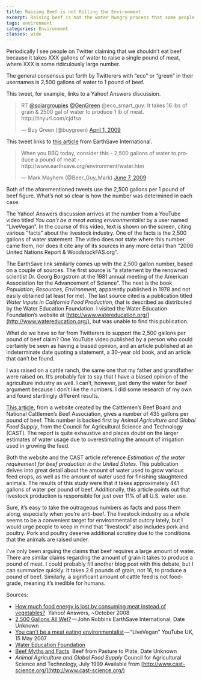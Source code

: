 ```yaml
---
title: Raising Beef is not Killing the Environment
excerpt: Raising beef is not the water hungry process that some people want you to think it is.
tags: environment
categories: Environment
classes: wide
---
```


Periodically I see people on Twitter claiming that we shouldn’t eat beef because it takes XXX gallons of water to raise a single pound of meat, where XXX is some ridiculously large number.

The general consensus put forth by Twitterers with “eco” or “green” in their usernames is 2,500 gallons of water to 1 pound of beef.

This tweet, for example, links to a Yahoo! Answers discussion.

<blockquote class="twitter-tweet" data-lang="en"><p lang="en" dir="ltr">RT <a href="https://twitter.com/Solargroupies?ref_src=twsrc%5Etfw">@solargroupies</a> <a href="https://twitter.com/GenGreen?ref_src=twsrc%5Etfw">@GenGreen</a> @eco_smart_guy: It takes 16 lbs of grain &amp; 2500 gal of water to produce 1 lb of meat. http://tinyurl.com/cjdfsa</p>&mdash; Buy Green (@buygreen) <a href="https://twitter.com/buygreen/status/1433752340?ref_src=twsrc%5Etfw">April 1, 2009</a></blockquote> <script async src="https://platform.twitter.com/widgets.js" charset="utf-8"></script>

This tweet links to [this article](http://www.earthsave.org/environment/water.htm) from EarthSave International.

<blockquote class="twitter-tweet" data-lang="en"><p lang="en" dir="ltr">When you BBQ today, consider this - 2,500 gallons of water to produce a pound of meat - http://www.earthsave.org/environment/water.htm</p>&mdash; Mark Mayhem (@Beer_Guy_Mark) <a href="https://twitter.com/Beer_Guy_Mark/status/2066848871?ref_src=twsrc%5Etfw">June 7, 2009</a></blockquote> <script async src="https://platform.twitter.com/widgets.js" charset="utf-8"></script>

Both of the aforementioned tweets use the 2,500 gallons per 1 pound of beef figure. What’s not so clear is how the number was determined in each case.

The Yahoo! Answers discussion arrives at the number from a YouTube video titled _You can’t be a meat eating environmentalist_ by a user named “LiveVegan”. In the course of this video, text is shown on the screen, citing various “facts” about the livestock industry. One of the facts is the 2,500 gallons of water statement. The video does not state where this number came from, nor does it cite any of its sources in any more detail than “2006 United Nations Report & WoodstockFAS.org”.

The EarthSave link similarly comes up with the 2,500 gallon number, based on a couple of sources. The first source is “a statement by the renowned scientist Dr. Georg Borgstrom at the 1981 annual meeting of the American Association for the Advancement of Science”. The next is the book _Population, Resources, Environment_, apparently published in 1978 and not easily obtained (at least for me). The last source cited is a publication titled _Water Inputs in California Food Production_, that is described as distributed by the Water Education Foundation. I visited the Water Education Foundation’s website at [http://www.watereducation.org/](http://www.watereducation.org/), but was unable to find this publication.

What do we have so far from Twitterers to support the 2,500 gallons per pound of beef claim? One YouTube video published by a person who could certainly be seen as having a biased opinion, and an article published at an indeterminate date quoting a statement, a 30-year old book, and an article that can’t be found.

I was raised on a cattle ranch, the same one that my father and grandfather were raised on. It’s probably fair to say that I have a biased opinion of the agriculture industry as well. I can’t, however, just deny the water for beef argument because I don’t like the numbers. I did some research of my own and found startlingly different results.

[This article](http://www.beeffrompasturetoplate.org/mythmeatproductioniswasteful.aspx), from a website created by the Cattlemen’s Beef Board and National Cattlemen’s Beef Association, gives a number of 435 gallons per pound of beef. This number is backed first by _Animal Agriculture and Global Food Supply_, from the Council for Agricultural Science and Technology (CAST). The report is quite exhaustive and places doubt on the larger estimates of water usage due to overestimating the amount of irrigation used in growing the feed.

Both the website and the CAST article reference _Estimation of the water requirement for beef production in the United States_. This publication delves into great detail about the amount of water used to grow various feed crops, as well as the amount of water used for finishing slaughtered animals. The results of this study were that it takes approximately 441 gallons of water per pound of beef. Additionally, this article points out that livestock production is responsible for just over 11% of all U.S. water use.

Sure, it’s easy to take the outrageous numbers as facts and pass them along, especially when you’re anti-beef. The livestock industry as a whole seems to be a convenient target for environmentalist outcry lately, but I would urge people to keep in mind that “livestock” also includes pork and poultry. Pork and poultry deserve additional scrutiny due to the conditions that the animals are raised under.

I’ve only been arguing the claims that beef requires a large amount of water. There are similar claims regarding the amount of grain it takes to produce a pound of meat. I could probably fill another blog post with this debate, but I can summarize quickly. It takes 2.6 pounds of grain, not 16, to produce a pound of beef. Similarly, a significant amount of cattle feed is not food-grade, meaning it’s inedible for humans.

Sources:

* [How much food energy is lost by consuming meat instead of vegetables?](http://answers.yahoo.com/question/index?qid=20081010034757AA7LyHS)
 Yahoo! Answers, ~October 2008
* [2,500 Gallons All Wet?](http://www.earthsave.org/environment/water.htm) — John Robbins EarthSave International, Date Unknown
* [You can’t be a meat eating environmentalist](http://www.youtube.com/watch?gl=GB&hl=en-GB&v=hWWNLvgU4MI) — “LiveVegan” YouTube UK, 15 May 2007
* [Water Education Foundation](http://www.watereducation.org/)
* [Beef Myths and Facts](http://www.beeffrompasturetoplate.org/mythmeatproductioniswasteful.aspx)
 Beef from Pasture to Plate, Date Unknown
* _Animal Agriculture and Global Food Supply_ Council for Agricultural Science and Technology, July 1999 Available from [http://www.cast-science.org/](http://www.cast-science.org/)
